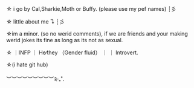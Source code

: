 


 ☆ i go by Cal,Sharkie,Moth or Buffy. (please use my pef names) ┆彡

 ☆ little about me ↴ ┆彡

 ☆im a minor. (so no werid comments), if we are friends and your making werid jokes its fine as long as its not as sexual.

 ☆ ｜INFP ｜ He⁄they （Gender fluid） ｜ ｜ Introvert․
 
 ☆(i hate git hub)

︶︶︶︶︶︶︶︶︶༉‧₊˚.
